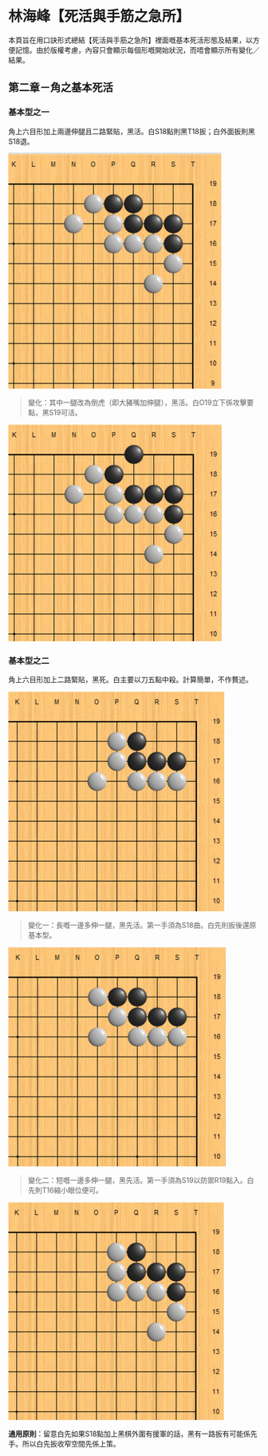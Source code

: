 # 林海峰【死活與手筋之急所】


本頁旨在用口訣形式總結【死活與手筋之急所】裡面嘅基本死活形態及結果，以方便記憶。由於版權考慮，內容只會顯示每個形嘅開始狀況，而唔會顯示所有變化／結果。


## 第二章－角之基本死活

### 基本型之一

角上六目形加上兩邊伸腿且二路緊貼，黑活。白S18點則黑T18扳；白外面扳則黑S18退。

<img src="./images/ch-2-shape-1.png" />

> 變化：其中一腿改為倒虎（即大豬嘴加伸腿），黑活。白O19立下係攻擊要點，黑S19可活。

<img src="./images/ch-2-shape-1-a.png" />

### 基本型之二
角上六目形加上二路緊貼，黑死。白主要以刀五點中殺。計算簡單，不作贅述。

<img src="./images/ch-2-shape-2.png" />

> 變化一：長嘅一邊多伸一腿，黑先活。第一手須為S18曲。白先則扳後還原基本型。

<img src="./images/ch-2-shape-2-a.png" />

> 變化二：短嘅一邊多伸一腿，黑先活。第一手須為S19以防禦R19點入。白先則T16縮小眼位便可。

<img src="./images/ch-2-shape-2-b.png" />

**通用原則**：留意白先如果S18點加上黑棋外圍有援軍的話，黑有一路扳有可能係先手。所以白先扳收窄空間先係上策。
